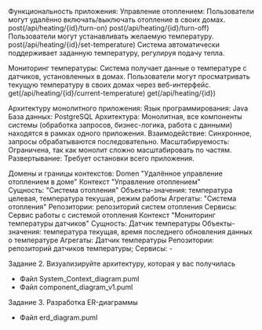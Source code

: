 Функциональность приложения:
Управление отоплением:
  Пользователи могут удалённо включать/выключать отопление в своих домах.
     post(/api/heating/{id}/turn-on)
     post(/api/heating/{id}/turn-off)
  Пользователи могут устанавливать желаемую температуру.
     post(/api/heating/{id}/set-temperature)
  Система автоматически поддерживает заданную температуру, регулируя подачу тепла.

Мониторинг температуры:
  Система получает данные о температуре с датчиков, установленных в домах.
  Пользователи могут просматривать текущую температуру в своих домах через веб-интерфейс.
     get(/api/heating/{id}/current-temperature)
     get(/api/heating/{id})

Архитектуру монолитного приложения:
 Язык программирования: Java
 База данных: PostgreSQL
 Архитектура: Монолитная, все компоненты системы (обработка запросов, бизнес-логика, работа с данными) находятся в рамках одного приложения.
 Взаимодействие: Синхронное, запросы обрабатываются последовательно.
 Масштабируемость: Ограничена, так как монолит сложно масштабировать по частям.
 Развертывание: Требует остановки всего приложения.

Домены и границы контекстов: 
  Domen "Удалённое управление отоплением в доме"
      Контекст "Управление отоплением"  
        Сущность: "Система отопления"
        Объекты-значения: температура целевая, температура текушая,  режим работы
        Агрегаты: "Система отопления"
        Репозитории: репозиторий систем отопления
        Сервисы: Cервис работы с системой отопления
      Контекст "Мониторинг температуры датчиков"
        Сущность: Датчик температуры
        Объекты-значения: температура текущая, время последнего обновления данных о температуре 
        Агрегаты: Датчик температуры 
        Репозитории: репозиторий датчиков температуры;
        Сервисы: -



Задание 2. Визуализируйте архитектуру, которая у вас получилась
  - Файл System_Context_diagram.puml
  - Файл component_diagram_v1.puml
 
Задание 3. Разработка ER-диаграммы
  - Файл erd_diagram.puml